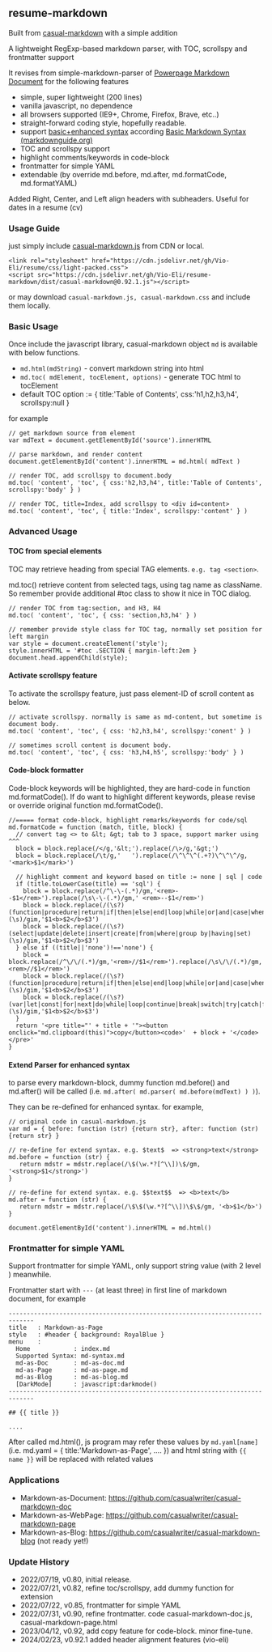 ## resume-markdown
Built from [casual-markdown](https://github.com/casualwriter/casual-markdown) with a simple addition

A lightweight RegExp-based markdown parser, with TOC, scrollspy and frontmatter support

It revises from simple-markdown-parser of [Powerpage Markdown Document](https://github.com/casualwriter/powerpage-md-document) 
for the following features

* simple, super lightweight (200 lines)
* vanilla javascript, no dependence
* all browsers supported (IE9+, Chrome, Firefox, Brave, etc..)
* straight-forward coding style, hopefully readable.
* support [basic+enhanced syntax](https://casualwriter.github.io/casual-markdown/casual-markdown-syntax.html) according [Basic Markdown Syntax (markdownguide.org)](https://www.markdownguide.org/basic-syntax/)  
* TOC and scrollspy support
* highlight comments/keywords in code-block
* frontmatter for simple YAML
* extendable (by override md.before, md.after, md.formatCode, md.formatYAML)

Added Right, Center, and Left align headers with subheaders. Useful for dates in a resume (cv)


### Usage Guide

just simply include [casual-markdown.js](https://github.com/Vio-Eli/resume-markdown/blob/main/dist/casual-markdown%400.92.1.js) from CDN or local.  

~~~ 
<link rel="stylesheet" href="https://cdn.jsdelivr.net/gh/Vio-Eli/resume/css/light-packed.css">
<script src="https://cdn.jsdelivr.net/gh/Vio-Eli/resume-markdown/dist/casual-markdown@0.92.1.js"></script>
~~~ 

or may download `casual-markdown.js, casual-markdown.css` and include them locally.


### Basic Usage

Once include the javascript library, casual-markdown object `md` is available with below functions.

* `md.html(mdString)` - convert markdown string into html
* `md.toc( mdElement, tocElement, options)` - generate TOC html to tocElement
* default TOC option := { title:'Table of Contents', css:'h1,h2,h3,h4', scrollspy:null }

for example

~~~
// get markdown source from element
var mdText = document.getElementById('source').innerHTML

// parse markdown, and render content
document.getElementById('content').innerHTML = md.html( mdText )

// render TOC, add scrollspy to document.body
md.toc( 'content', 'toc', { css:'h2,h3,h4', title:'Table of Contents', scrollspy:'body' } )

// render TOC, title=Index, add scrollspy to <div id=content>
md.toc( 'content', 'toc', { title:'Index', scrollspy:'content' } )
~~~


### Advanced Usage

#### TOC from special elements

TOC may retrieve heading from special TAG elements. ``e.g. tag <section>``. 

md.toc() retrieve content from selected tags, using tag name as className. So remember provide additional #toc class to show it nice in TOC dialog.

~~~
// render TOC from tag:section, and H3, H4
md.toc( 'content', 'toc', { css: 'section,h3,h4' } )

// remember provide style class for TOC tag, normally set position for left margin
var style = document.createElement('style');
style.innerHTML = '#toc .SECTION { margin-left:2em }
document.head.appendChild(style);
~~~

#### Activate scrollspy feature

To activate the scrollspy feature, just pass element-ID of scroll content as below.

~~~
// activate scrollspy. normally is same as md-content, but sometime is document body.
md.toc( 'content', 'toc', { css: 'h2,h3,h4', scrollspy:'conent' } )

// sometimes scroll content is document body.
md.toc( 'content', 'toc', { css: 'h3,h4,h5', scrollspy:'body' } )
~~~

#### Code-block formatter

Code-block keywords will be highlighted, they are hard-code in function md.formatCode(). 
If do want to highlight different keywords, please revise or override original function md.formatCode(). 

~~~
//===== format code-block, highlight remarks/keywords for code/sql
md.formatCode = function (match, title, block) {
  // convert tag <> to &lt; &gt; tab to 3 space, support marker using ^^^
  block = block.replace(/</g,'&lt;').replace(/\>/g,'&gt;')
  block = block.replace(/\t/g,'   ').replace(/\^\^\^(.+?)\^\^\^/g, '<mark>$1</mark>')
  
  // highlight comment and keyword based on title := none | sql | code
  if (title.toLowerCase(title) == 'sql') {
    block = block.replace(/^\-\-(.*)/gm,'<rem>--$1</rem>').replace(/\s\-\-(.*)/gm,' <rem>--$1</rem>')   
    block = block.replace(/(\s?)(function|procedure|return|if|then|else|end|loop|while|or|and|case|when)(\s)/gim,'$1<b>$2</b>$3')
    block = block.replace(/(\s?)(select|update|delete|insert|create|from|where|group by|having|set)(\s)/gim,'$1<b>$2</b>$3')
  } else if ((title||'none')!=='none') {
    block = block.replace(/^\/\/(.*)/gm,'<rem>//$1</rem>').replace(/\s\/\/(.*)/gm,' <rem>//$1</rem>')   
    block = block.replace(/(\s?)(function|procedure|return|if|then|else|end|loop|while|or|and|case|when)(\s)/gim,'$1<b>$2</b>$3')
    block = block.replace(/(\s?)(var|let|const|for|next|do|while|loop|continue|break|switch|try|catch|finally)(\s)/gim,'$1<b>$2</b>$3')
  }
  return '<pre title="' + title + '"><button onclick="md.clipboard(this)">copy</button><code>'  + block + '</code></pre>'
}
~~~

#### Extend Parser for enhanced syntax

to parse every markdown-block, dummy function md.before() and md.after() will be called 
(i.e. ``md.after( md.parser( md.before(mdText) ) )``). 

They can be re-defined for enhanced syntax. for example,

~~~
// original code in casual-markdown.js
var md = { before: function (str) {return str}, after: function (str) {return str} }

// re-define for extend syntax. e.g. $text$  => <strong>text</strong>
md.before = function (str) { 
   return mdstr = mdstr.replace(/\$(\w.*?[^\\])\$/gm, '<strong>$1</strong>')
}   

// re-define for extend syntax. e.g. $$text$$  => <b>text</b>
md.after = function (str) { 
   return mdstr = mdstr.replace(/\$\$(\w.*?[^\\])\$\$/gm, '<b>$1</b>')
}   

document.getElementById('content').innerHTML = md.html()
~~~

### Frontmatter for simple YAML

Support frontmatter for simple YAML, only support string value (with 2 level ) meanwhile.

Frontmatter start with `---` (at least three) in first line of markdown document, for example

```
-----------------------------------------------------------------------------
title   : Markdown-as-Page
style   : #header { background: RoyalBlue }
menu    :    
  Home            : index.md
  Supported Syntax: md-syntax.md
  md-as-Doc       : md-as-doc.md
  md-as-Page      : md-as-page.md
  md-as-Blog      : md-as-blog.md
  [DarkMode]      : javascript:darkmode() 
-----------------------------------------------------------------------------

## {{ title }}  

....
```

After called md.html(), js program may refer these values by `md.yaml[name]` (i.e. md.yaml = { title:'Markdown-as-Page', .... }) 
and html string with ``{{ name }}`` will be replaced with related values
                                               

### Applications

* Markdown-as-Document: https://github.com/casualwriter/casual-markdown-doc 
* Markdown-as-WebPage: https://github.com/casualwriter/casual-markdown-page   
* Markdown-as-Blog: https://github.com/casualwriter/casual-markdown-blog (not ready yet!)


### Update History

* 2022/07/19, v0.80, initial release.
* 2022/07/21, v0.82, refine toc/scrollspy, add dummy function for extension
* 2022/07/22, v0.85, frontmatter for simple YAML
* 2022/07/31, v0.90, refine frontmatter. code casual-markdown-doc.js, casual-markdown-page.html
* 2023/04/12, v0.92, add copy feature for code-block. minor fine-tune.
* 2024/02/23, v0.92.1 added header alignment features (vio-eli)


